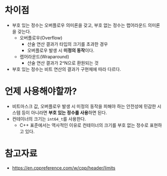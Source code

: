 # 차이점
- 부호 있는 정수는 오버플로우 의미론을 갖고, 부호 없는 정수는 랩어라운드 의미론을 갖는다.
	- 오버플로우(Overflow)
		- 산술 연산 결과가 타입의 크기를 초과한 경우
		- 오버플로우 발생 시 **미정의 동작**이다.
	- 랩어라운드(Wraparound)
		- 산술 연산 결과가 2^N으로 환원되는 것
- 부호 있는 정수는 비트 연산의 결과가 구현체에 따라 다르다.

# 언제 사용해야할까?
- 비트마스크 값, 오버플로우 발생 시 미정의 동작을 피해야 하는 안전성에 민감한 시스템 등이 아니라면 **부호 있는 정수를 사용**하면 된다.
- 컨테이너의 크기는 `int64_t`를 사용한다.
	- C++ 표준에서는 역사적인 이유로 컨테이너의 크기를 부호 없는 정수로 표현하고 있다.


# 참고자료
- https://en.cppreference.com/w/cpp/header/limits